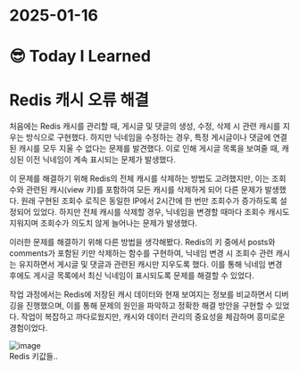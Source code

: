 # 2025-01-16

# :sunglasses: Today I Learned
# Redis 캐시 오류 해결
처음에는 Redis 캐시를 관리할 때, 게시글 및 댓글의 생성, 수정, 삭제 시 관련 캐시를 지우는 방식으로 구현했다. 하지만 닉네임을 수정하는 경우, 특정 게시글이나 댓글에 연결된 캐시를 모두 지울 수 없다는 문제를 발견했다. 이로 인해 게시글 목록을 보여줄 때, 캐싱된 이전 닉네임이 계속 표시되는 문제가 발생했다.

이 문제를 해결하기 위해 Redis의 전체 캐시를 삭제하는 방법도 고려했지만, 이는 조회수와 관련된 캐시(view 키)를 포함하여 모든 캐시를 삭제하게 되어 다른 문제가 발생했다. 원래 구현된 조회수 로직은 동일한 IP에서 2시간에 한 번만 조회수가 증가하도록 설정되어 있었다. 하지만 전체 캐시를 삭제할 경우, 닉네임을 변경할 때마다 조회수 캐시도 지워지며 조회수가 의도치 않게 늘어나는 문제가 발생했다.

이러한 문제를 해결하기 위해 다른 방법을 생각해봤다. Redis의 키 중에서 posts와 comments가 포함된 키만 삭제하는 함수를 구현하여, 닉네임 변경 시 조회수 관련 캐시는 유지하면서 게시글 및 댓글과 관련된 캐시만 지우도록 했다. 이를 통해 닉네임 변경 후에도 게시글 목록에서 최신 닉네임이 표시되도록 문제를 해결할 수 있었다.

작업 과정에서는 Redis에 저장된 캐시 데이터와 현재 보여지는 정보를 비교하면서 디버깅을 진행했으며, 이를 통해 문제의 원인을 파악하고 정확한 해결 방안을 구현할 수 있었다. 작업이 복잡하고 까다로웠지만, 캐시와 데이터 관리의 중요성을 체감하며 흥미로운 경험이었다.

![image](https://github.com/user-attachments/assets/e5c83baa-7f46-4b7d-ac0a-56f468943d36)<br>
Redis 키값들..
